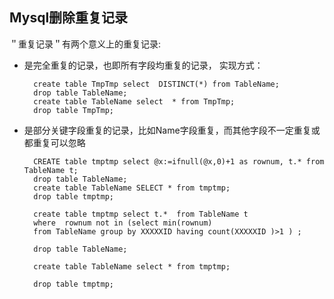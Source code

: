 ## Mysql删除重复记录 ##

＂重复记录＂有两个意义上的重复记录:

* 是完全重复的记录，也即所有字段均重复的记录， 实现方式：

		create table TmpTmp select  DISTINCT(*) from TableName;
		drop table TableName;
		create table TableName select  * from TmpTmp;
		drop table TmpTmp;

* 是部分关键字段重复的记录，比如Name字段重复，而其他字段不一定重复或都重复可以忽略

		CREATE table tmptmp select @x:=ifnull(@x,0)+1 as rownum, t.* from TableName t;
		drop table TableName;
		create table TableName SELECT * from tmptmp;
		drop table tmptmp;

		create table tmptmp select t.*  from TableName t 
		where  rownum not in (select min(rownum) 
		from TableName group by XXXXXID having count(XXXXXID )>1 ) ;

		drop table TableName;
		
		create table TableName select * from tmptmp;
		
		drop table tmptmp;
	
	